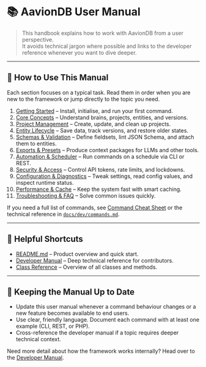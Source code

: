 # 📚 AavionDB User Manual

> This handbook explains how to work with AavionDB from a user perspective.  
> It avoids technical jargon where possible and links to the developer reference whenever you want to dive deeper.

---

## 📘 How to Use This Manual

Each section focuses on a typical task. Read them in order when you are new to the framework or jump directly to the topic you need.

1. [Getting Started](sections/getting-started.md) – Install, initialise, and run your first command.  
2. [Core Concepts](sections/core-concepts.md) – Understand brains, projects, entities, and versions.  
3. [Project Management](sections/projects.md) – Create, update, and clean up projects.  
4. [Entity Lifecycle](sections/entities.md) – Save data, track versions, and restore older states.  
5. [Schemas & Validation](sections/schemas.md) – Define fieldsets, lint JSON Schema, and attach them to entities.  
6. [Exports & Presets](sections/exports.md) – Produce context packages for LLMs and other tools.  
7. [Automation & Scheduler](sections/automation.md) – Run commands on a schedule via CLI or REST.  
8. [Security & Access](sections/security.md) – Control API tokens, rate limits, and lockdowns.  
9. [Configuration & Diagnostics](sections/configuration.md) – Tweak settings, read config values, and inspect runtime status.  
10. [Performance & Cache](sections/performance.md) – Keep the system fast with smart caching.  
11. [Troubleshooting & FAQ](sections/troubleshooting.md) – Solve common issues quickly.

If you need a full list of commands, see [Command Cheat Sheet](sections/troubleshooting.md#quick-reference) or the technical reference in [`docs/dev/commands.md`](../dev/commands.md).

---

## 🔗 Helpful Shortcuts

- [README.md](../../README.md) – Product overview and quick start.
- [Developer Manual](../dev/MANUAL.md) – Deep technical reference for contributors.
- [Class Reference](../dev/classmap.md) – Overview of all classes and methods.

---

## 🧭 Keeping the Manual Up to Date

- Update this user manual whenever a command behaviour changes or a new feature becomes available to end users.
- Use clear, friendly language. Document each command with at least one example (CLI, REST, or PHP).
- Cross-reference the developer manual if a topic requires deeper technical context.

Need more detail about how the framework works internally? Head over to the [Developer Manual](../dev/MANUAL.md).
